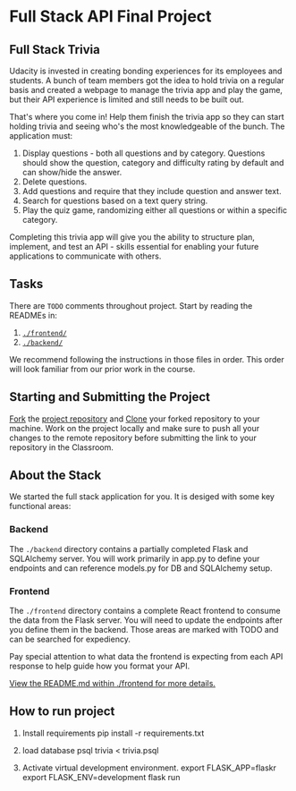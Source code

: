 # Full Stack API Final Project

## Full Stack Trivia

Udacity is invested in creating bonding experiences for its employees and students. A bunch of team members got the idea to hold trivia on a regular basis and created a  webpage to manage the trivia app and play the game, but their API experience is limited and still needs to be built out.

That's where you come in! Help them finish the trivia app so they can start holding trivia and seeing who's the most knowledgeable of the bunch. The application must:

1) Display questions - both all questions and by category. Questions should show the question, category and difficulty rating by default and can show/hide the answer.
2) Delete questions.
3) Add questions and require that they include question and answer text.
4) Search for questions based on a text query string.
5) Play the quiz game, randomizing either all questions or within a specific category.

Completing this trivia app will give you the ability to structure plan, implement, and test an API - skills essential for enabling your future applications to communicate with others.

## Tasks

There are `TODO` comments throughout project. Start by reading the READMEs in:

1. [`./frontend/`](./frontend/README.md)
2. [`./backend/`](./backend/README.md)

We recommend following the instructions in those files in order. This order will look familiar from our prior work in the course.

## Starting and Submitting the Project

[Fork](https://help.github.com/en/articles/fork-a-repo) the [project repository]() and [Clone](https://help.github.com/en/articles/cloning-a-repository) your forked repository to your machine. Work on the project locally and make sure to push all your changes to the remote repository before submitting the link to your repository in the Classroom. 

## About the Stack

We started the full stack application for you. It is desiged with some key functional areas:

### Backend

The `./backend` directory contains a partially completed Flask and SQLAlchemy server. You will work primarily in app.py to define your endpoints and can reference models.py for DB and SQLAlchemy setup. 

### Frontend

The `./frontend` directory contains a complete React frontend to consume the data from the Flask server. You will need to update the endpoints after you define them in the backend. Those areas are marked with TODO and can be searched for expediency. 

Pay special attention to what data the frontend is expecting from each API response to help guide how you format your API. 

[View the README.md within ./frontend for more details.](./frontend/README.md)


## How to run project

1. Install requirements
pip install -r requirements.txt

2. load database
psql trivia < trivia.psql

3. Activate virtual development environment.
export FLASK_APP=flaskr
export FLASK_ENV=development
flask run


